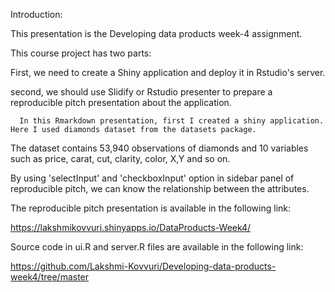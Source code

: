 Introduction:

This presentation is the Developing data products week-4 assignment.

This course project has two parts:
 
 First, we need to create a Shiny application and deploy it in Rstudio's server.
 
 second, we should use Slidify or Rstudio presenter to prepare a reproducible
 pitch presentation about the application.
  
      In this Rmarkdown presentation, first I created a shiny application. Here I used diamonds dataset from the datasets package. 
      
  The dataset contains 53,940 observations of diamonds and 10 variables such as price, carat, cut, clarity, color, X,Y and so on.
  
  By using 'selectInput' and 'checkboxInput' option in sidebar panel of reproducible pitch, we can know the relationship between the attributes. 
      
  The reproducible pitch presentation is available in the following link:
  
   https://lakshmikovvuri.shinyapps.io/DataProducts-Week4/

  
  Source code  in ui.R and server.R files are available in the following link:
  
   https://github.com/Lakshmi-Kovvuri/Developing-data-products-week4/tree/master
